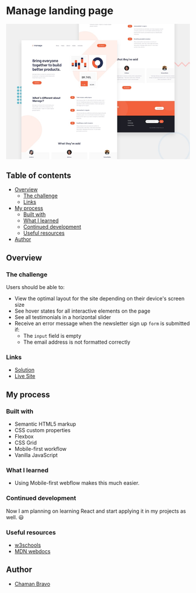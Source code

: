 # Manage landing page 

![Design preview](./design/desktop-preview.jpg)

## Table of contents

- [Overview](#overview)
  - [The challenge](#the-challenge)
  - [Links](#links)
- [My process](#my-process)
  - [Built with](#built-with)
  - [What I learned](#what-i-learned)
  - [Continued development](#continued-development)
  - [Useful resources](#useful-resources)
- [Author](#author)

## Overview

### The challenge

Users should be able to:

- View the optimal layout for the site depending on their device's screen size
- See hover states for all interactive elements on the page
- See all testimonials in a horizontal slider
- Receive an error message when the newsletter sign up `form` is submitted if:
  - The `input` field is empty
  - The email address is not formatted correctly

### Links

- [Solution](https://github.com/chamanbravo/Manage-landingpage)
- [Live Site](https://chaman-manage-landingpage.vercel.app/)

## My process

### Built with

- Semantic HTML5 markup
- CSS custom properties
- Flexbox
- CSS Grid
- Mobile-first workflow
- Vanilla JavaScript


### What I learned

- Using Mobile-first webflow makes this much easier.

### Continued development

Now I am planning on learning React and start applying it in my projects as well. 😃

### Useful resources

- [w3schools](https://www.w3schools.com)
- [MDN webdocs](https://developer.mozilla.org)


## Author

- [Chaman Bravo](https://http://chamanbudhathoki.com.np/)
